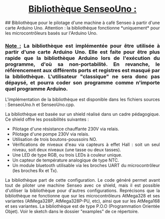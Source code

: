 # <div align="center"> <ins>Bibliothèque SenseoUno :</ins> </div>
<div align=justify>
## Bibliothèque pour le pilotage d'une machine à café Senseo à partir d'une carte Arduino Uno. Attention : la bibliothèque fonctionne *uniquement* pour les microcontrôleurs basés sur l'Arduino Uno.

### <ins>Note :</ins> La bibliothèque est implémentée pour être utilisée à partir d'une carte Arduino Uno. Elle est faite pour être plus rapide que la bibliothèque Arduino lors de l'exécution du programme, d'où sa non-portabilité. En revanche, le référencement aux différents ports et registres est masqué par la bibliothèque. L'utilisateur "classique" ne sera donc pas dépaysé, et pourra coder son programme comme n'importe quel programme Arduino.

L'implémentation de la bibliothèque est disponible dans les fichiers sources : SenseoUno.h et SenseoUno.cpp.

La bibliothèque est basée sur un shield réalisé dans un cadre pédagogique. Ce shield offre les possibilités suivantes :
* Pilotage d'une résistance chauffante 230V via relais.
* Pilotage d'une pompe 230V via relais.
* Utilisation de trois boutons-poussoirs NO.
* Vérifications de niveaux d'eau via capteurs à effet Hall : soit un seul niveau, soit deux niveaux (une tasse ou deux tasses).
* Une LED de type RGB, ou trois LEDs à couleur unique.
* Un capteur de température analogique de type NTC.
* Un module bluetooth utilisable via les broches UART du microcontrôleur (les broches Rx et Tx).

La bibliothèque part de cette configuration. Le code généré permet avant tout de piloter une machine Senseo avec ce shield, mais il est possible d'utiliser la bibliothèque pour d'autres configurations. Reprécisons que la bibliothèque ne fonctionne que sur les microcontrôleurs AtMega328 et ses variantes (AtMega328P, AtMega328P-PU, etc), ainsi que sur les AtMega168 et ses variantes. La bibliothèque est de type P.O.O (Programmation Orientée Objet). Voir le sketch dans le dossier "examples" de ce répertoire.


</div>
